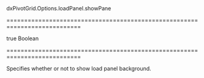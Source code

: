 <!--id-->dxPivotGrid.Options.loadPanel.showPane<!--/id-->
===========================================================================
<!--default-->true<!--/default-->
<!--type-->Boolean<!--/type-->
===========================================================================

<!--shortDescription-->
Specifies whether or not to show load panel background.
<!--/shortDescription-->

<!--fullDescription-->

<!--/fullDescription-->